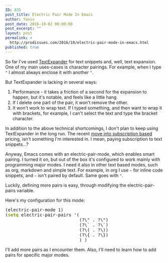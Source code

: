 ```yaml
---
ID: 835
post_title: Electric Pair Mode In Emacs
author: Yaniv
post_date: 2016-10-02 00:00:00
post_excerpt: ""
layout: post
permalink: >
  http://prodissues.com/2016/10/electric-pair-mode-in-emacs.html
published: true
---
```

So far I've used <a href="https://textexpander.com">TextExpander</a> for text snippets and, well, text expansion. One of my main uses-cases is character pairings. For example, when I type <code>"</code> I almost always enclose it with another <code>"</code>.

But TextExpander is lacking in several ways:
<ol class="org-ol">
 	<li>Performance - it takes a friction of a second for the expansion to happen, but it's notable, and feels like a little hang.</li>
 	<li>If I delete one part of the pair, it won't remove the other.</li>
 	<li>It won't work to wrap text. If I typed something, and then want to wrap it with brackets, for example, I can't select the text and type the bracket character.</li>
</ol>
In addition to the above technical shortcomings, I don't plan to keep using TextExpander in the long run. The recent <a href="http://www.macworld.com/article/3052440/os-x/smile-updates-textexpander-and-switches-to-subscriptions.html">move into subscription based</a> pricing, isn't something I'm interested in. I mean, paying subscription to text snippets...?

Anyway, Emacs comes with an electric-pair-mode, which enables smart pairing. I turned it on, but out of the box it's configured to work mainly with programming major modes. I need it also in other text based modes, such as org, markdown and simple text. For example, in org I use <code>~</code> for inline code snippets, and <code>~</code> isn't paired by default. Same goes with <code>"</code>.

Luckily, defining more pairs is easy, through modifying the electric-pair-pairs variable.

Here's my configuration for this mode:
<div class="org-src-container">
<pre class="src src-emacs-lisp">(electric-pair-mode 1)
(<span style="color: #859900; font-weight: bold;">setq</span> electric-pair-pairs '(
                            (?\" . ?\")
                            (?\` . ?\`)
                            (?\( . ?\))
                            (?\{ . ?\})
                            ) )
</pre>
</div>
I'll add more pairs as I encounter them. Also, I'll need to learn how to add pairs for specific major modes.